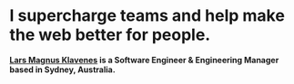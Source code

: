 # I supercharge teams and help make the web better for people.
**[Lars Magnus Klavenes](https://larsmagnus.co) is a Software Engineer & Engineering Manager based in Sydney, Australia.**
